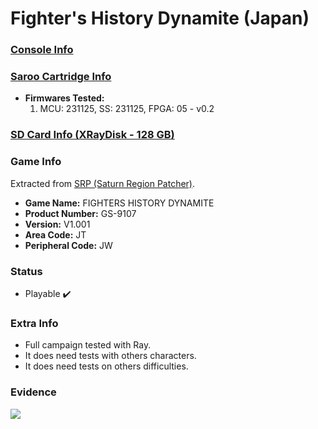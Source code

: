 # Fighter's History Dynamite (Japan)

### [Console Info](../../../../../Info/Consoles/VA13/README.md)

### [Saroo Cartridge Info](../../../../../Info/Cartridges/RetroGameParadiseStore/1.32F/README.md)

- <b>Firmwares Tested:</b>
  1. MCU: 231125, SS: 231125, FPGA: 05 - v0.2

### [SD Card Info (XRayDisk - 128 GB)](../../../../../Info/SdCards/XRayDisk/128GB/fat32/README.md)

### Game Info

Extracted from [SRP (Saturn Region Patcher)](https://segaxtreme.net/resources/saturn-region-patcher.81/download).

- <b>Game Name:</b> FIGHTERS HISTORY DYNAMITE
- <b>Product Number:</b> GS-9107
- <b>Version:</b> V1.001
- <b>Area Code:</b> JT
- <b>Peripheral Code:</b> JW

### Status

- Playable :heavy_check_mark:

### Extra Info

- Full campaign tested with Ray.
- It does need tests with others characters.
- It does need tests on others difficulties.

### Evidence

[![](https://img.youtube.com/vi/KQ4exGsGnJI/0.jpg)](https://www.youtube.com/watch?v=KQ4exGsGnJI)
